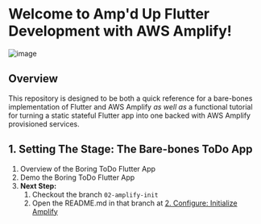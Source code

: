 # Welcome to Amp'd Up Flutter Development with AWS Amplify!

![image](https://user-images.githubusercontent.com/4291961/114327253-47b3b200-9b06-11eb-837e-f62b032ff927.png)

## Overview
This repository is designed to be both a quick reference for a bare-bones implementation of Flutter and AWS Amplify _as well as_ a functional tutorial for turning a static stateful Flutter app into one backed with AWS Amplify provisioned services.

<!-- This section to be in 01-todo-scaffolding -->
## 1. Setting The Stage: The Bare-bones ToDo App
1. Overview of the Boring ToDo Flutter App
2. Demo the Boring ToDo Flutter App
3. **Next Step:**
	1. Checkout the branch `02-amplify-init`
	2. Open the README.md in that branch at [2. Configure: Initialize Amplify](https://github.com/JELaVallee/ampd_up_flutter_amplify_graphql/blob/02-amplify-init/README.md#2-configure-initialize-amplify)
